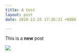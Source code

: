 ```yaml
---
title: A test
layout: post
date: 2018-11-25 17:26:21 +0000

---
```

This is a **new** post

![](/uploads/2018/02/17/building2.jpg)